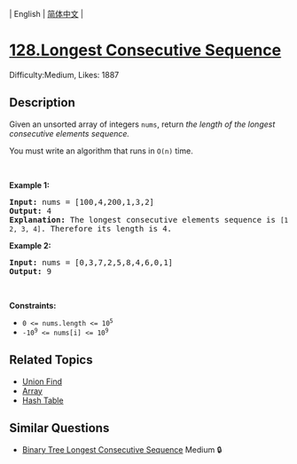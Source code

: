
| English | [简体中文](README.md) |

# [128.Longest Consecutive Sequence](https://leetcode.com/problems/longest-consecutive-sequence/)
Difficulty:Medium, Likes: 1887

## Description

<p>Given an unsorted array of integers <code>nums</code>, return <em>the length of the longest consecutive elements sequence.</em></p>

<p>You must write an algorithm that runs in&nbsp;<code>O(n)</code>&nbsp;time.</p>

<p>&nbsp;</p>
<p><strong class="example">Example 1:</strong></p>

<pre>
<strong>Input:</strong> nums = [100,4,200,1,3,2]
<strong>Output:</strong> 4
<strong>Explanation:</strong> The longest consecutive elements sequence is <code>[1, 2, 3, 4]</code>. Therefore its length is 4.
</pre>

<p><strong class="example">Example 2:</strong></p>

<pre>
<strong>Input:</strong> nums = [0,3,7,2,5,8,4,6,0,1]
<strong>Output:</strong> 9
</pre>

<p>&nbsp;</p>
<p><strong>Constraints:</strong></p>

<ul>
	<li><code>0 &lt;= nums.length &lt;= 10<sup>5</sup></code></li>
	<li><code>-10<sup>9</sup> &lt;= nums[i] &lt;= 10<sup>9</sup></code></li>
</ul>


## Related Topics

- [Union Find](https://leetcode.com/tag/union-find/)
- [Array](https://leetcode.com/tag/array/)
- [Hash Table](https://leetcode.com/tag/hash-table/)

## Similar Questions

- [Binary Tree Longest Consecutive Sequence](../binary-tree-longest-consecutive-sequence/README_EN.md) Medium 🔒
